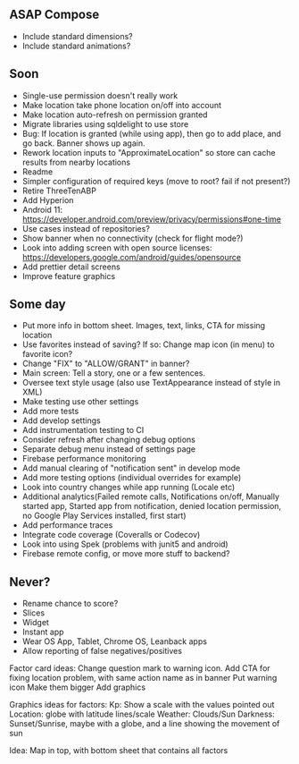 ## ASAP Compose
* Include standard dimensions?
* Include standard animations?

## Soon
* Single-use permission doesn't really work
* Make location take phone location on/off into account
* Make location auto-refresh on permission granted
* Migrate libraries using sqldelight to use store
* Bug: If location is granted (while using app), then go to add place, and go back. Banner shows up again.
* Rework location inputs to "ApproximateLocation" so store can cache results from nearby locations
* Readme
* Simpler configuration of required keys (move to root? fail if not present?)
* Retire ThreeTenABP
* Add Hyperion
* Android 11: https://developer.android.com/preview/privacy/permissions#one-time
* Use cases instead of repositories?
* Show banner when no connectivity (check for flight mode?)
* Look into adding screen with open source licenses: https://developers.google.com/android/guides/opensource
* Add prettier detail screens
* Improve feature graphics

## Some day
* Put more info in bottom sheet. Images, text, links, CTA for missing location
* Use favorites instead of saving? If so: Change map icon (in menu) to favorite icon?
* Change "FIX" to "ALLOW/GRANT" in banner?
* Main screen: Tell a story, one or a few sentences.
* Oversee text style usage (also use TextAppearance instead of style in XML)
* Make testing use other settings
* Add more tests
* Add develop settings
* Add instrumentation testing to CI
* Consider refresh after changing debug options
* Separate debug menu instead of settings page
* Firebase performance monitoring
* Add manual clearing of "notification sent" in develop mode
* Add more testing options (individual overrides for example)
* Look into country changes while app running (Locale etc)
* Additional analytics(Failed remote calls, Notifications on/off, Manually started app, Started app from notification, denied location permission, no Google Play Services installed, first start)
* Add performance traces
* Integrate code coverage (Coveralls or Codecov)
* Look into using Spek (problems with junit5 and android)
* Firebase remote config, or move more stuff to backend?

## Never?
* Rename chance to score?
* Slices
* Widget
* Instant app
* Wear OS App, Tablet, Chrome OS, Leanback apps
* Allow reporting of false negatives/positives

Factor card ideas:
Change question mark to warning icon. Add CTA for fixing location problem, with same action name as in banner
Put warning icon
Make them bigger
Add graphics

Graphics ideas for factors:
Kp: Show a scale with the values pointed out
Location: globe with latitude lines/scale
Weather: Clouds/Sun
Darkness: Sunset/Sunrise, maybe with a globe, and a line showing the movement of sun

Idea: Map in top, with bottom sheet that contains all factors
